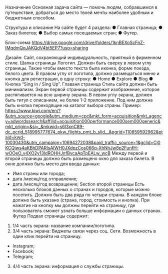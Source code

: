 Назначение 
Основная задача сайта — помочь людям, собравшимся в путешествие, добраться до место твоей мечты  наиболее удобным и бюджетным способом. 

Структура и описание
На сайте будет 4 раздела:
●	Главная страница;
●	Заказ билетов;
●	Выбор самых посещаемых стран; 
●	Футер.

Блок-схема
https://drive.google.com/drive/folders/1knBEXoScFnZ-IMqdmQqJAKQdV4bt5EP7?usp=sharing

Дизайн:
Сайт, сохраняющий индивидуальность, приятный в фирменном стиле.
Шапка страницы
Логотип. Должен быть сверху в левом углу страницы. Также чтобы вместо текста была иконка, форме поезда, белого цвета. 
В правом углу от логотипа,  должно размещаться меню и кнопка для регистрации, в одну строку:
●	Home
●	Explore
●	Blog
●	Кнопка “Sing in / Sing Up”. 
Главаня страница 
Стиль сайта должен быть минимализм. 
Экран первой страницы содержит изображение, которое растягивается на всю ширину экрана. В левом углу экрана, должен быть титул с описанием, не более 1-2 приложение.
Под ним должна быть кнопка переходящие на каталог выбора страны. 
Пример: https://www.kiwi.com/en/?&utm_source=google&utm_medium=cpc&mkt_form=acquisition&mkt_agency=adwordssearch&affilid=acquisition000performance000sem000generic&mkt_origin=&si=_&mkwid=s6l3xnC89-dc_pcrid_518995777674_pkw_flights_pmt_b_slid__&pgrid=110859592962&ptaid=kwd-10030430&utm_campaign=10694272038&paid_traffic_source=1&gclid=Cj0KCQjws4aKBhDPARIsAIWH0JXdpzCos066q-XhNhJw8p2FunfH-wOOeO_v4XO2y13ldROHHJnfBycaApTpEALw_wcB
Между первой и второй страницы должно быть размещено окно для заказа билета. 
В окне должно быть место для ввода данных: 
-	Имя страны или города; 
-	дата /месяц/год отправление;
-	дата /месяц/год возвращение;
Section второй страницы
Есть несколько блоков данных о странах и городов, которые можно посетить. Должно быть два ряда по четыри страны. В каждом блоке должно быть указано (страна, город, стоимость и кнопка).
При нажатие на кнопку мы должны перейти на страницу, где пользователь сможет узнать больше информации о данных странах.  
Футер
Подвал страницы содержит:
1.	1/4 часть экрана: название компании/логотипа. 
2.	3/4 часть экрана: Виджеты связи через соц. Сети. Возможность в один клик перейти на страницу.
-	Instagram;
-	Facebook;
-	Telegram;
3.	4/4 часть экрана: информация о службы страницы. 


